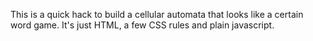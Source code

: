 This is a quick hack to build a cellular automata that looks like a certain word game. It's just HTML, a few CSS rules and plain javascript.
